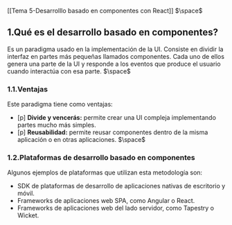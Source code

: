 [[Tema 5-Desarrolllo basado en componentes con React]]
$\space$
## 1.Qué es el desarrollo basado en componentes?
Es un paradigma usado en la implementación de la UI. Consiste en dividir la interfaz en partes más pequeñas llamados componentes. Cada uno de ellos genera una parte de la UI y responde a los eventos que produce el usuario cuando interactúa con esa parte.
$\space$
### 1.1.Ventajas
Este paradigma tiene como ventajas:
+ [p] **Divide y vencerás:** permite crear una UI compleja implementando partes mucho más simples.
+ [p] **Reusabilidad:** permite reusar componentes dentro de la misma aplicación o en otras aplicaciones.
$\space$
### 1.2.Plataformas de desarrollo basado en componentes
Algunos ejemplos de plataformas que utilizan esta metodología son:
+ SDK de plataformas de desarrollo de aplicaciones nativas de escritorio y móvil.
+ Frameworks de aplicaciones web SPA, como Angular o React.
+ Frameworks de aplicaciones web del lado servidor, como Tapestry o Wicket.





